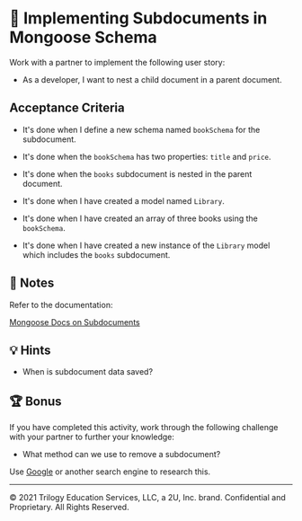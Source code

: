 # 📖 Implementing Subdocuments in Mongoose Schema

Work with a partner to implement the following user story:

* As a developer, I want to nest a child document in a parent document.

## Acceptance Criteria

* It's done when I define a new schema named `bookSchema` for the subdocument.

* It's done when the `bookSchema` has two properties: `title` and `price`.

* It's done when the `books` subdocument is nested in the parent document.

* It's done when I have created a model named `Library`.

* It's done when I have created an array of three books using the `bookSchema`.

* It's done when I have created a new instance of the `Library` model which includes the `books` subdocument.

## 📝 Notes

Refer to the documentation:

[Mongoose Docs on Subdocuments](https://mongoosejs.com/docs/subdocs.html)

## 💡 Hints

* When is subdocument data saved?

## 🏆 Bonus

If you have completed this activity, work through the following challenge with your partner to further your knowledge:

* What method can we use to remove a subdocument?

Use [Google](https://www.google.com) or another search engine to research this.

---
© 2021 Trilogy Education Services, LLC, a 2U, Inc. brand. Confidential and Proprietary. All Rights Reserved.
